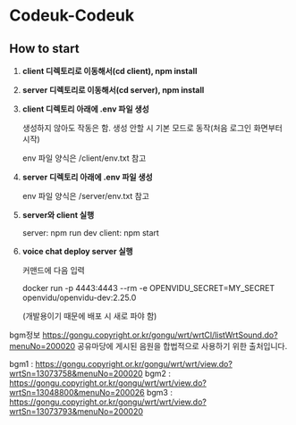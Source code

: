 # Codeuk-Codeuk

## How to start

1. **client 디렉토리로 이동해서(cd client), npm install**
2. **server 디렉토리로 이동해서(cd server), npm install**
3. **client 디렉토리 아래에 .env 파일 생성**

   생성하지 않아도 작동은 함. 생성 안할 시 기본 모드로 동작(처음 로그인 화면부터 시작)

   env 파일 양식은 /client/env.txt 참고

4. **server 디렉토리 아래에 .env 파일 생성**

   env 파일 양식은 /server/env.txt 참고

5. **server와 client 실행**

   server: npm run dev
   client: npm start

6. **voice chat deploy server 실행**

   커맨드에 다음 입력

   docker run -p 4443:4443 --rm -e OPENVIDU_SECRET=MY_SECRET openvidu/openvidu-dev:2.25.0

   (개발용이기 때문에 배포 시 새로 파야 함)

bgm정보
https://gongu.copyright.or.kr/gongu/wrt/wrtCl/listWrtSound.do?menuNo=200020 공유마당에 게시된 음원을 합법적으로 사용하기 위한 출처입니다.

bgm1 : https://gongu.copyright.or.kr/gongu/wrt/wrt/view.do?wrtSn=13073758&menuNo=200020
bgm2 : https://gongu.copyright.or.kr/gongu/wrt/wrt/view.do?wrtSn=13048800&menuNo=200026
bgm3 : https://gongu.copyright.or.kr/gongu/wrt/wrt/view.do?wrtSn=13073793&menuNo=200020
